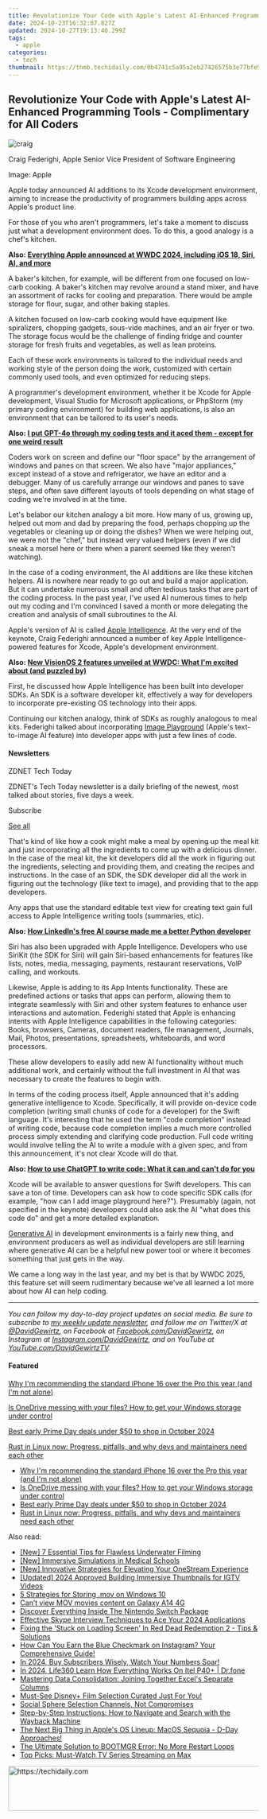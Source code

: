 ```yaml
---
title: Revolutionize Your Code with Apple's Latest AI-Enhanced Programming Tools - Complimentary for All Coders
date: 2024-10-23T16:32:07.827Z
updated: 2024-10-27T19:13:40.299Z
tags:
  - apple
categories:
  - tech
thumbnail: https://thmb.techidaily.com/0b4741c5a95a2eb27426575b3e77bfe93d41de0ce8390e58e556e7c4a810a2f7.jpg
---
```


## Revolutionize Your Code with Apple's Latest AI-Enhanced Programming Tools - Complimentary for All Coders

![craig](https://www.zdnet.com/a/img/resize/c0987300d436cf85470f55fc371de64bee01713a/2024/06/10/68ec2b2a-51b8-4706-a7ef-436dc251cec9/craig.jpg?auto=webp&width=1280)

Craig Federighi, Apple Senior Vice President of Software Engineering

Image: Apple

Apple today announced AI additions to its Xcode development environment, aiming to increase the productivity of programmers building apps across Apple's product line. 

For those of you who aren't programmers, let's take a moment to discuss just what a development environment does. To do this, a good analogy is a chef's kitchen. 

**Also: [Everything Apple announced at WWDC 2024, including iOS 18, Siri, AI, and more](https://www.zdnet.com/article/live-updates-everything-apple-announced-at-wwdc-2024-including-ios-18-siri-ai-more/)**

A baker's kitchen, for example, will be different from one focused on low-carb cooking. A baker's kitchen may revolve around a stand mixer, and have an assortment of racks for cooling and preparation. There would be ample storage for flour, sugar, and other baking staples. 

A kitchen focused on low-carb cooking would have equipment like spiralizers, chopping gadgets, sous-vide machines, and an air fryer or two. The storage focus would be the challenge of finding fridge and counter storage for fresh fruits and vegetables, as well as lean proteins.

Each of these work environments is tailored to the individual needs and working style of the person doing the work, customized with certain commonly used tools, and even optimized for reducing steps.

A programmer's development environment, whether it be Xcode for Apple development, Visual Studio for Microsoft applications, or PhpStorm (my primary coding environment) for building web applications, is also an environment that can be tailored to its user's needs. 

**Also: [I put GPT-4o through my coding tests and it aced them - except for one weird result](https://www.zdnet.com/article/i-put-gpt-4o-through-my-coding-tests-and-it-aced-them-except-for-one-weird-result/)**

Coders work on screen and define our "floor space" by the arrangement of windows and panes on that screen. We also have "major appliances," except instead of a stove and refrigerator, we have an editor and a debugger. Many of us carefully arrange our windows and panes to save steps, and often save different layouts of tools depending on what stage of coding we're involved in at the time. 

Let's belabor our kitchen analogy a bit more. How many of us, growing up, helped out mom and dad by preparing the food, perhaps chopping up the vegetables or cleaning up or doing the dishes? When we were helping out, we were not the "chef," but instead very valued helpers (even if we did sneak a morsel here or there when a parent seemed like they weren't watching).

In the case of a coding environment, the AI additions are like these kitchen helpers. AI is nowhere near ready to go out and build a major application. But it can undertake numerous small and often tedious tasks that are part of the coding process. In the past year, I've used AI numerous times to help out my coding and I'm convinced I saved a month or more delegating the creation and analysis of small subroutines to the AI. 

Apple's version of AI is called [Apple Intelligence](https://www.zdnet.com/article/what-is-apple-intelligence-how-the-iphones-on-device-and-cloud-based-ai-will-work/). At the very end of the keynote, Craig Federighi announced a number of key Apple Intelligence-powered features for Xcode, Apple's development environment. 

**Also: [New VisionOS 2 features unveiled at WWDC: What I'm excited about (and puzzled by)](https://www.zdnet.com/article/new-visionos-2-features-unveiled-at-wwdc-2024-what-im-excited-about-and-puzzled-by/)**

First, he discussed how Apple Intelligence has been built into developer SDKs. An SDK is a software developer kit, effectively a way for developers to incorporate pre-existing OS technology into their apps.

Continuing our kitchen analogy, think of SDKs as roughly analogous to meal kits. Federighi talked about incorporating [Image Playground](https://www.zdnet.com/article/apple-unveils-on-device-ai-image-generator-for-iphone-ipad-and-mac/) (Apple's text-to-image AI feature) into developer apps with just a few lines of code. 

#### Newsletters

ZDNET Tech Today

ZDNET's Tech Today newsletter is a daily briefing of the newest, most talked about stories, five days a week.

 Subscribe

[See all](https://www.zdnet.com/newsletters/)

That's kind of like how a cook might make a meal by opening up the meal kit and just incorporating all the ingredients to come up with a delicious dinner. In the case of the meal kit, the kit developers did all the work in figuring out the ingredients, selecting and providing them, and creating the recipes and instructions. In the case of an SDK, the SDK developer did all the work in figuring out the technology (like text to image), and providing that to the app developers. 

Any apps that use the standard editable text view for creating text gain full access to Apple Intelligence writing tools (summaries, etic). 

**Also: [How LinkedIn's free AI course made me a better Python developer](https://www.zdnet.com/article/how-linkedins-ai-course-made-me-a-better-python-developer/)**

Siri has also been upgraded with Apple Intelligence. Developers who use SiriKit (the SDK for Siri) will gain Siri-based enhancements for features like lists, notes, media, messaging, payments, restaurant reservations, VolP calling, and workouts. 

Likewise, Apple is adding to its App Intents functionality. These are predefined actions or tasks that apps can perform, allowing them to integrate seamlessly with Siri and other system features to enhance user interactions and automation. Federighi stated that Apple is enhancing intents with Apple Intelligence capabilities in the following categories: Books, browsers, Cameras, document readers, file management, Journals, Mail, Photos, presentations, spreadsheets, whiteboards, and word processors. 

These allow developers to easily add new AI functionality without much additional work, and certainly without the full investment in AI that was necessary to create the features to begin with.

In terms of the coding process itself, Apple announced that it's adding generative intelligence to Xcode. Specifically, it will provide on-device code completion (writing small chunks of code for a developer) for the Swift language. It's interesting that he used the term "code completion" instead of writing code, because code completion implies a much more controlled process simply extending and clarifying code production. Full code writing would involve telling the AI to write a module with a given spec, and from this announcement, it's not clear Xcode will do that. 

**Also: [How to use ChatGPT to write code: What it can and can't do for you](https://www.zdnet.com/article/how-to-use-chatgpt-to-write-code/)**

Xcode will be available to answer questions for Swift developers. This can save a ton of time. Developers can ask how to code specific SDK calls (for example, "how can I add image playground here?"). Presumably (again, not specified in the keynote) developers could also ask the AI "what does this code do" and get a more detailed explanation. 

[Generative AI](https://www.zdnet.com/article/what-is-generative-ai-and-why-is-it-so-popular-heres-everything-you-need-to-know/) in development environments is a fairly new thing, and environment producers as well as individual developers are still learning where generative AI can be a helpful new power tool or where it becomes something that just gets in the way.

We came a long way in the last year, and my bet is that by WWDC 2025, this feature set will seem rudimentary because we've all learned a lot more about how AI can help coding. 

---

_You can follow my day-to-day project updates on social media. Be sure to subscribe to [my weekly update newsletter](https://advancedgeekery.substack.com/), and follow me on Twitter/X at [@DavidGewirtz](https://twitter.com/davidgewirtz), on Facebook at [Facebook.com/DavidGewirtz](https://www.facebook.com/davidgewirtz), on Instagram at [Instagram.com/DavidGewirtz](https://www.instagram.com/DavidGewirtz/), and on YouTube at [YouTube.com/DavidGewirtzTV](https://www.youtube.com/user/DavidGewirtzTV)._

#### Featured

[Why I'm recommending the standard iPhone 16 over the Pro this year (and I'm not alone)](https://www.zdnet.com/article/why-im-recommending-the-standard-iphone-16-over-the-pro-this-year-and-im-not-alone/ "Why I'm recommending the standard iPhone 16 over the Pro this year (and I'm not alone)")

[Is OneDrive messing with your files? How to get your Windows storage under control](https://www.zdnet.com/article/is-onedrive-messing-with-your-files-how-to-get-your-windows-storage-under-control/ "Is OneDrive messing with your files? How to get your Windows storage under control")

[Best early Prime Day deals under $50 to shop in October 2024](https://www.zdnet.com/article/best-early-prime-day-deals-under-50/ "Best early Prime Day deals under $50 to shop in October 2024")

[Rust in Linux now: Progress, pitfalls, and why devs and maintainers need each other](https://www.zdnet.com/article/rust-in-linux-now-progress-pitfalls-and-why-devs-and-maintainers-need-each-other/ "Rust in Linux now: Progress, pitfalls, and why devs and maintainers need each other")

* [Why I'm recommending the standard iPhone 16 over the Pro this year (and I'm not alone)](https://www.zdnet.com/article/why-im-recommending-the-standard-iphone-16-over-the-pro-this-year-and-im-not-alone/ "Why I'm recommending the standard iPhone 16 over the Pro this year (and I'm not alone)")
* [Is OneDrive messing with your files? How to get your Windows storage under control](https://www.zdnet.com/article/is-onedrive-messing-with-your-files-how-to-get-your-windows-storage-under-control/ "Is OneDrive messing with your files? How to get your Windows storage under control")
* [Best early Prime Day deals under $50 to shop in October 2024](https://www.zdnet.com/article/best-early-prime-day-deals-under-50/ "Best early Prime Day deals under $50 to shop in October 2024")
* [Rust in Linux now: Progress, pitfalls, and why devs and maintainers need each other](https://www.zdnet.com/article/rust-in-linux-now-progress-pitfalls-and-why-devs-and-maintainers-need-each-other/ "Rust in Linux now: Progress, pitfalls, and why devs and maintainers need each other")

<ins class="adsbygoogle"
     style="display:block"
     data-ad-format="autorelaxed"
     data-ad-client="ca-pub-7571918770474297"
     data-ad-slot="1223367746"></ins>

<ins class="adsbygoogle"
     style="display:block"
     data-ad-client="ca-pub-7571918770474297"
     data-ad-slot="8358498916"
     data-ad-format="auto"
     data-full-width-responsive="true"></ins>

<span class="atpl-alsoreadstyle">Also read:</span>
<div><ul>
<li><a href="https://extra-resources.techidaily.com/new-7-essential-tips-for-flawless-underwater-filming/"><u>[New] 7 Essential Tips for Flawless Underwater Filming</u></a></li>
<li><a href="https://some-techniques.techidaily.com/new-immersive-simulations-in-medical-schools/"><u>[New] Immersive Simulations in Medical Schools</u></a></li>
<li><a href="https://some-techniques.techidaily.com/new-innovative-strategies-for-elevating-your-onestream-experience/"><u>[New] Innovative Strategies for Elevating Your OneStream Experience</u></a></li>
<li><a href="https://instagram-video-recordings.techidaily.com/updated-2024-approved-building-immersive-thumbnails-for-igtv-videos/"><u>[Updated] 2024 Approved Building Immersive Thumbnails for IGTV Videos</u></a></li>
<li><a href="https://video-screen-grab.techidaily.com/5-strategies-for-storing-mov-on-windows-10/"><u>5 Strategies for Storing .mov on Windows 10</u></a></li>
<li><a href="https://phone-solutions.techidaily.com/cant-view-mov-movies-content-on-galaxy-a14-4g-by-aiseesoft-video-converter-play-mov-on-android/"><u>Can’t view MOV movies content on Galaxy A14 4G</u></a></li>
<li><a href="https://techtrends.techidaily.com/discover-everything-inside-the-nintendo-switch-package/"><u>Discover Everything Inside The Nintendo Switch Package</u></a></li>
<li><a href="https://techtrends.techidaily.com/effective-skype-interview-techniques-to-ace-your-2024-applications/"><u>Effective Skype Interview Techniques to Ace Your 2024 Applications</u></a></li>
<li><a href="https://win-blog.techidaily.com/fixing-the-stuck-on-loading-screen-in-red-dead-redemption-2-tips-and-solutions/"><u>Fixing the 'Stuck on Loading Screen' In Red Dead Redemption 2 - Tips & Solutions</u></a></li>
<li><a href="https://techtrends.techidaily.com/how-can-you-earn-the-blue-checkmark-on-instagram-your-comprehensive-guide/"><u>How Can You Earn the Blue Checkmark on Instagram? Your Comprehensive Guide!</u></a></li>
<li><a href="https://facebook-video-share.techidaily.com/in-2024-buy-subscribers-wisely-watch-your-numbers-soar/"><u>In 2024, Buy Subscribers Wisely, Watch Your Numbers Soar!</u></a></li>
<li><a href="https://phone-solutions.techidaily.com/in-2024-life360-learn-how-everything-works-on-itel-p40plus-drfone-by-drfone-virtual-android/"><u>In 2024, Life360 Learn How Everything Works On Itel P40+ | Dr.fone</u></a></li>
<li><a href="https://techtrends.techidaily.com/mastering-data-consolidation-joining-together-excels-separate-columns/"><u>Mastering Data Consolidation: Joining Together Excel's Separate Columns</u></a></li>
<li><a href="https://techtrends.techidaily.com/must-see-disneyplus-film-selection-curated-just-for-you/"><u>Must-See Disney+ Film Selection Curated Just For You!</u></a></li>
<li><a href="https://youtube-data.techidaily.com/l-sphere-selection-channels-not-compromises/"><u>Social Sphere Selection Channels, Not Compromises</u></a></li>
<li><a href="https://techtrends.techidaily.com/step-by-step-instructions-how-to-navigate-and-search-with-the-wayback-machine/"><u>Step-by-Step Instructions: How to Navigate and Search with the Wayback Machine</u></a></li>
<li><a href="https://techtrends.techidaily.com/1722888244788-the-next-big-thing-in-apples-os-lineup-macos-sequoia-d-day-approaches/"><u>The Next Big Thing in Apple's OS Lineup: MacOS Sequoia - D-Day Approaches!</u></a></li>
<li><a href="https://techtrends.techidaily.com/the-ultimate-solution-to-bootmgr-error-no-more-restart-loops/"><u>The Ultimate Solution to BOOTMGR Error: No More Restart Loops</u></a></li>
<li><a href="https://techtrends.techidaily.com/top-picks-must-watch-tv-series-streaming-on-max/"><u>Top Picks: Must-Watch TV Series Streaming on Max</u></a></li>
</ul></div>

<!-- affiliate ads begin -->
<a href="https://ephamedtechinc.pxf.io/c/5597632/2137202/26400" target="_top" id="2137202">
  <img src="//a.impactradius-go.com/display-ad/26400-2137202" border="0" alt="https://techidaily.com" width="728" height="90"/>
</a>
<img height="0" width="0" src="https://ephamedtechinc.pxf.io/i/5597632/2137202/26400" style="position:absolute;visibility:hidden;" border="0" />
<!-- affiliate ads end -->

